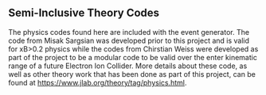 
Semi-Inclusive Theory Codes
---------------------------

The physics codes found here are included with the event generator.   The code from Misak Sargsian was developed prior to this project
and is valid for xB>0.2 physics while the codes from Chirstian Weiss were developed as part of the project to be a modular code
to be valid over the enter kinematic range of a future Electron Ion Collider.   More details about these code, as well as other theory
work that has been done as part of this project, can be found at https://www.jlab.org/theory/tag/physics.html.
